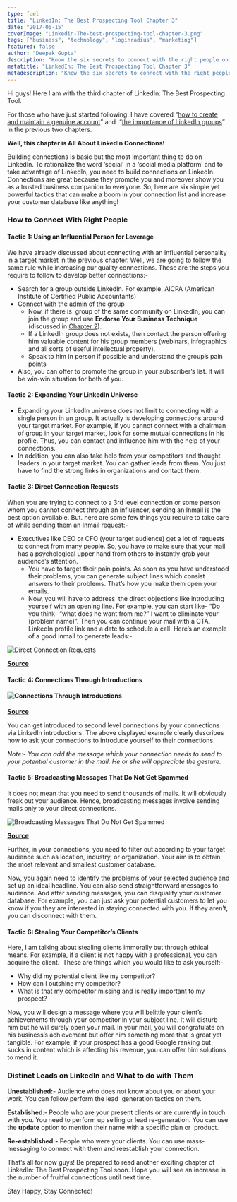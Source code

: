 ```yaml
---
type: fuel
title: "LinkedIn: The Best Prospecting Tool Chapter 3"
date: "2017-06-15"
coverImage: "Linkedin-The-best-prospecting-tool-chapter-3.png"
tags: ["business", "technology", "loginradius", "marketing"]
featured: false 
author: "Deepak Gupta"
description: "Know the six secrets to connect with the right people on LinkedIn. Hidden gems inside, watch out!"
metatitle: "LinkedIn: The Best Prospecting Tool Chapter 3"
metadescription: "Know the six secrets to connect with the right people on LinkedIn. Hidden gems inside, watch out!"
---
```



Hi guys! Here I am with the third chapter of LinkedIn: The Best Prospecting Tool.

For those who have just started following: I have covered “[how to create and maintain a genuine account](https://www.loginradius.com/blog/fuel/2017/05/linkedin-best-prospecting-tool-chapter-1/)” and  “[the importance of LinkedIn groups](https://www.loginradius.com/blog/fuel/2017/06/linkedin-best-prospecting-tool-chapter-2/)” in the previous two chapters.

**Well, this chapter is All About LinkedIn Connections!**

Building connections is basic but the most important thing to do on LinkedIn. To rationalize the word ‘social’ in a ‘social media platform’ and to take advantage of LinkedIn, you need to build connections on LinkedIn. Connections are great because they promote you and moreover show you as a trusted business companion to everyone. So, here are six simple yet powerful tactics that can make a boom in your connection list and increase your customer database like anything!

### **How to Connect With Right People**

#### **Tactic 1: Using an Influential Person for Leverage**

We have already discussed about connecting with an influential personality in a target market in the previous chapter. Well, we are going to follow the same rule while increasing our quality connections. These are the steps you require to follow to develop better connections:-

- Search for a group outside LinkedIn. For example, AICPA (American Institute of Certified Public Accountants)
- Connect with the admin of the group
    - Now, if there is  group of the same community on LinkedIn, you can join the group and use **Endorse Your Business Technique** (discussed in [Chapter 2](https://www.loginradius.com/blog/fuel/2017/06/linkedin-best-prospecting-tool-chapter-2/)).
    - If a LinkedIn group does not exists, then contact the person offering him valuable content for his group members (webinars, infographics and all sorts of useful intellectual property).
    - Speak to him in person if possible and understand the group’s pain points
- Also, you can offer to promote the group in your subscriber’s list. It will be win-win situation for both of you.

#### **Tactic 2: Expanding Your LinkedIn Universe**

- Expanding your LinkedIn universe does not limit to connecting with a single person in an group. It actually is developing connections around your target market. For example, if you cannot connect with a chairman of group in your target market, look for some mutual connections in his profile. Thus, you can contact and influence him with the help of your connections.
- In addition, you can also take help from your competitors and thought leaders in your target market. You can gather leads from them. You just have to find the strong links in organizations and contact them.

#### **Tactic 3: Direct Connection Requests**

When you are trying to connect to a 3rd level connection or some person whom you cannot connect through an influencer, sending an Inmail is the best option available. But. here are some few things you require to take care of while sending them an Inmail request:-

- Executives like CEO or CFO (your target audience) get a lot of requests to connect from many people. So, you have to make sure that your mail has a psychological upper hand from others to instantly grab your audience’s attention.
    - You have to target their pain points. As soon as you have understood their problems, you can generate subject lines which consist answers to their problems. That’s how you make them open your emails.
    - Now, you will have to address  the direct objections like introducing yourself with an opening line. For example, you can start like- “Do you think- “what does he want from me?” I want to eliminate your (problem name)”. Then you can continue your mail with a CTA, LinkedIn profile link and a date to schedule a call. Here’s an example of a good Inmail to generate leads:-

![Direct Connection Requests]( Direct-Connection-Requests.jpg?ver=1553881376)

[**Source**](http://www.business2community.com/linkedin/lead-generation-methods-linkedin-01155688#0hRkYopQoQhWAe2u.97)

#### **Tactic 4: Connections Through Introductions**

#### **![Connections Through Introductions]( Connections-Through-Introductions.jpg?ver=1553881376)**

[**Source**](http://www.business2community.com/linkedin/eliminate-cold-calling-use-linkedin-introductions-0881125#WTMKfrD7awZpd0sz.97)

You can get introduced to second level connections by your connections via LinkedIn introductions. The above displayed example clearly describes how to ask your connections to introduce yourself to their connections.

_Note:- You can add the message which your connection needs to send to your potential customer in the mail. He or she will appreciate the gesture._

#### **Tactic 5: Broadcasting Messages That Do Not Get Spammed**

It does not mean that you need to send thousands of mails. It will obviously freak out your audience. Hence, broadcasting messages involve sending mails only to your direct connections. 

![Broadcasting Messages That Do Not Get Spammed]( Broadcasting-Messages-That-Do-Not-Get-Spammed.jpg?ver=1553881376)

[**Source**](https://interoadvisory.com/2015/08/how-to-mass-message-your-linkedin-connections/)

Further, in your connections, you need to filter out according to your target audience such as location, industry, or organization. Your aim is to obtain the most relevant and smallest customer database.

Now, you again need to identify the problems of your selected audience and set up an ideal headline. You can also send straightforward messages to audience. And after sending messages, you can disqualify your customer database. For example, you can just ask your potential customers to let you know if you they are interested in staying connected with you. If they aren’t, you can disconnect with them.

#### **Tactic 6: Stealing Your Competitor’s Clients**

Here, I am talking about stealing clients immorally but through ethical means. For example, if a client is not happy with a professional, you can acquire the client.  These are things which you would like to ask yourself:-

- Why did my potential client like my competitor?
- How can I outshine my competitor?
- What is that my competitor missing and is really important to my prospect?

Now, you will design a message where you will belittle your client’s achievements through your competitor in your subject line. It will disturb him but he will surely open your mail. In your mail, you will congratulate on his business’s achievement but offer him something more that is great yet tangible. For example, if your prospect has a good Google ranking but sucks in content which is affecting his revenue, you can offer him solutions to mend it.

### **Distinct Leads on LinkedIn and What to do with Them**

**Unestablished:**\- Audience who does not know about you or about your work. You can follow perform the lead  generation tactics on them.

**Established**:- People who are your present clients or are currently in touch with you. You need to perform up selling or lead re-generation. You can use the **update** option to mention their name with a specific plan or  product.

**Re-established:-** People who were your clients. You can use mass-messaging to connect with them and reestablish your connection. 

That’s all for now guys! Be prepared to read another exciting chapter of LinkedIn: The Best Prospecting Tool soon. Hope you will see an increase in the number of fruitful connections until next time.

Stay Happy, Stay Connected!
